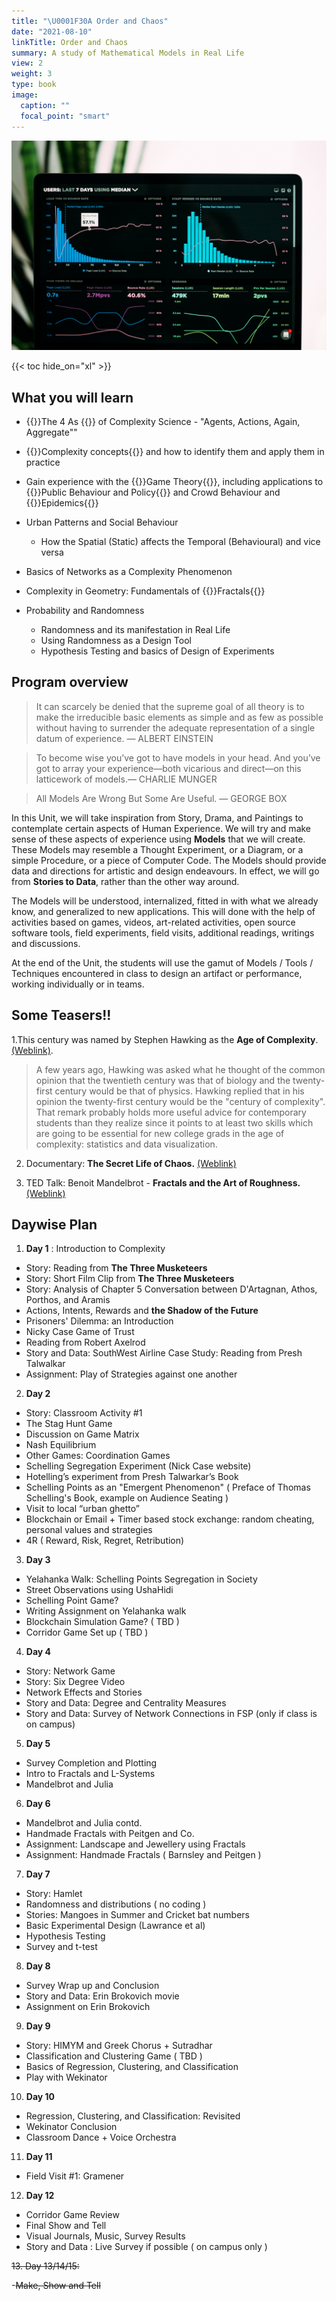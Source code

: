 ```yaml
---
title: "\U0001F30A Order and Chaos"
date: "2021-08-10"
linkTitle: Order and Chaos 
summary: A study of Mathematical Models in Real Life
view: 2
weight: 3
type: book
image:
  caption: ""
  focal_point: "smart"
---
```


![](featured.jpg)


{{< toc hide_on="xl" >}}

## What you will learn

- {{<hl>}}The 4 As {{</hl>}} of Complexity Science - "Agents, Actions, Again, Aggregate""
- {{<hl>}}Complexity concepts{{</hl>}} and how to identify them and apply them in practice
- Gain experience with the {{<hl>}}Game Theory{{</hl>}}, including applications to  {{<hl>}}Public Behaviour and Policy{{</hl>}} and Crowd Behaviour and {{<hl>}}Epidemics{{</hl>}}
- Urban Patterns and Social Behaviour 
  - How the Spatial (Static) affects the Temporal (Behavioural) and vice versa

- Basics of Networks as a Complexity Phenomenon
  
- Complexity in Geometry: Fundamentals of {{<hl>}}Fractals{{</hl>}}
  
- Probability and Randomness
  - Randomness and its manifestation in Real Life
  - Using Randomness as a Design Tool
  - Hypothesis Testing and basics of Design of Experiments
  


## Program overview

>It can scarcely be denied that the supreme goal of all theory is to make the irreducible basic elements as simple and as few as possible without having to surrender the adequate representation of a single datum of experience. — ALBERT EINSTEIN

>To become wise you’ve got to have models in your head. And you’ve got to array your experience—both vicarious and direct—on this latticework of models.— CHARLIE MUNGER

>All Models Are Wrong But Some Are Useful. — GEORGE BOX

In this Unit, we will take inspiration from Story, Drama, and Paintings to contemplate certain aspects of Human Experience. We will try and make sense of these aspects of experience using **Models** that we will create. These Models may resemble a Thought Experiment, or a Diagram, or a simple Procedure, or a piece of Computer Code. The Models should provide data and directions for artistic and design endeavours. In effect, we will go from **Stories to Data**, rather than the other way around. 

The Models will be understood, internalized, fitted in with what we already know, and generalized to new applications. This will done with the help of activities based on games, videos, art-related activities, open source software tools, field experiments, field visits, additional readings, writings and discussions. 

At the end of the Unit, the students will use the gamut of Models / Tools / Techniques encountered in class to design an artifact or performance, working individually or in teams.




## Some Teasers!!

1.This century was named by Stephen Hawking as the **Age of Complexity**. [(Weblink)](https://blogs.scientificamerican.com/the-curious-wavefunction/stephen-hawkings-advice-for-twenty-first-century-grads-embrace-complexity/). 
> A few years ago, Hawking was asked what he thought of the common opinion that the twentieth century was that of biology and the twenty-first century would be that of physics. Hawking replied that in his opinion the twenty-first century would be the "century of complexity". That remark probably holds more useful advice for contemporary students than they realize since it points to at least two skills which are going to be essential for new college grads in the age of complexity: statistics and data visualization.



2. Documentary: **The Secret Life of Chaos.** [(Weblink)](https://topdocumentaryfilms.com/secret-life-chaos/)

2. TED Talk: Benoit Mandelbrot - **Fractals and the Art of Roughness.** [(Weblink)](https://www.ted.com/talks/benoit_mandelbrot_fractals_and_the_art_of_roughness/transcript?language=en)


## Daywise Plan

1. **Day 1** : Introduction to Complexity
- Story: Reading from **The Three Musketeers**
- Story: Short Film Clip from **The Three Musketeers**
- Story: Analysis of Chapter 5 Conversation between D'Artagnan, Athos, Porthos, and Aramis
- Actions, Intents, Rewards and **the Shadow of the Future**
- Prisoners' Dilemma: an Introduction
- Nicky Case Game of Trust
- Reading from Robert Axelrod
- Story and Data: SouthWest Airline Case Study: Reading from Presh Talwalkar
- Assignment: Play of Strategies against one another

2. **Day 2**  

- Story: Classroom Activity #1
- The Stag Hunt Game
- Discussion on Game Matrix
- Nash Equilibrium
- Other Games: Coordination Games
- Schelling Segregation Experiment (Nick Case website)
- Hotelling’s experiment from Presh Talwarkar’s Book
- Schelling Points as an "Emergent Phenomenon" ( Preface of Thomas Schelling's Book, example on Audience Seating )
- Visit to local “urban ghetto”
- Blockchain or Email + Timer based stock exchange:
random cheating, personal values and strategies
- 4R ( Reward, Risk, Regret, Retribution)

3. **Day 3**

- Yelahanka Walk: Schelling Points Segregation in Society
- Street Observations using UshaHidi
- Schelling Point Game?
- Writing Assignment on Yelahanka walk  
- Blockchain Simulation Game? ( TBD )
- Corridor Game Set up ( TBD )
  
4. **Day 4**  
- Story: Network Game
- Story: Six Degree Video
- Network Effects and Stories
- Story and Data: Degree and Centrality Measures
- Story and Data: Survey of Network Connections in FSP (only if class is on campus)


5. **Day 5**  
- Survey Completion and Plotting
- Intro to Fractals and L-Systems
- Mandelbrot and Julia



6. **Day 6**
- Mandelbrot and Julia contd. 
- Handmade Fractals with Peitgen and Co.
- Assignment: Landscape and Jewellery using Fractals
- Assignment: Handmade Fractals ( Barnsley and Peitgen )


7. **Day 7**
- Story: Hamlet
- Randomness and distributions ( no coding )
- Stories: Mangoes in Summer and Cricket bat numbers
- Basic Experimental Design (Lawrance et al)
- Hypothesis Testing
- Survey and t-test


8. **Day 8**
- Survey Wrap up and Conclusion
- Story and Data: Erin Brokovich movie
- Assignment on Erin Brokovich

9. **Day 9**
- Story: HIMYM and Greek Chorus + Sutradhar
- Classification and Clustering Game ( TBD )
- Basics of Regression, Clustering, and Classification
- Play with Wekinator


10. **Day 10**
- Regression, Clustering, and Classification: Revisited
- Wekinator Conclusion
- Classroom Dance + Voice Orchestra


11. **Day 11**
- Field Visit #1: Gramener


12. **Day 12**
- Corridor Game Review
- Final Show and Tell
- Visual Journals, Music, Survey Results
- Story and Data : Live Survey if possible ( on campus only )


~~13.  Day 13/14/15:~~

  -~~Make, Show and Tell~~


